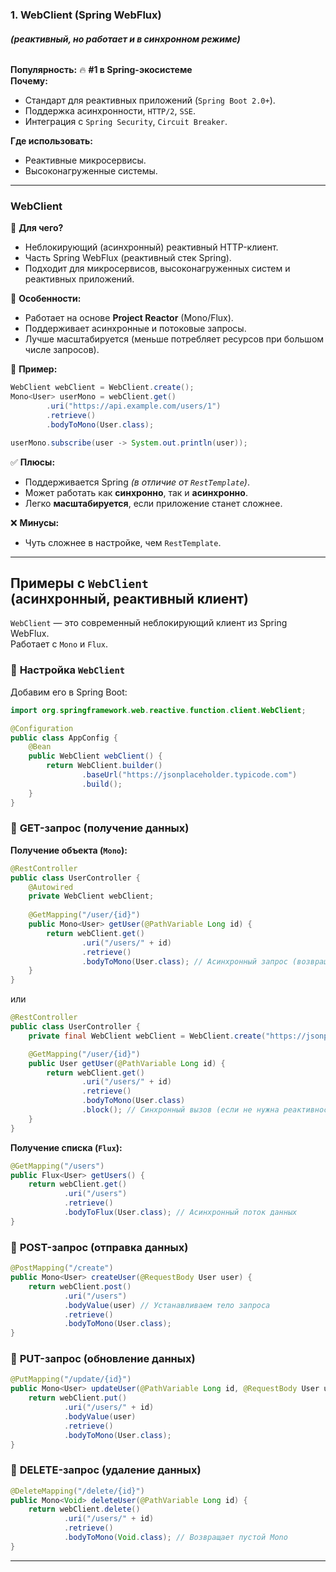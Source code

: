 ### **1. WebClient (Spring WebFlux)**
###### **(реактивный, но работает и в синхронном режиме)**

**Популярность:** 🔥 **#1 в Spring-экосистеме**  
**Почему:**
- Стандарт для реактивных приложений (`Spring Boot 2.0+`).    
- Поддержка асинхронности, `HTTP/2`, `SSE`.    
- Интеграция с `Spring Security`, `Circuit Breaker`.    

**Где использовать:**
- Реактивные микросервисы.    
- Высоконагруженные системы.

---
### **WebClient**

🔹 **Для чего?**
- Неблокирующий (асинхронный) реактивный HTTP-клиент.    
- Часть Spring WebFlux (реактивный стек Spring).    
- Подходит для микросервисов, высоконагруженных систем и реактивных приложений.    

🔹 **Особенности:**
- Работает на основе **Project Reactor** (Mono/Flux).    
- Поддерживает асинхронные и потоковые запросы.    
- Лучше масштабируется (меньше потребляет ресурсов при большом числе запросов).    

🔹 **Пример:**
```java
WebClient webClient = WebClient.create();
Mono<User> userMono = webClient.get()
        .uri("https://api.example.com/users/1")
        .retrieve()
        .bodyToMono(User.class);

userMono.subscribe(user -> System.out.println(user));
```

✅ **Плюсы:**
- Поддерживается Spring *(в отличие от `RestTemplate`)*.    
- Может работать как **синхронно**, так и **асинхронно**.    
- Легко **масштабируется**, если приложение станет сложнее.    

❌ **Минусы:**
- Чуть сложнее в настройке, чем `RestTemplate`.
---
## **Примеры с `WebClient` <br>(асинхронный, реактивный клиент)**

`WebClient` — это современный неблокирующий клиент из Spring WebFlux.  
Работает с `Mono` и `Flux`.

### 🔹 **Настройка `WebClient`**

Добавим его в Spring Boot:
```java
import org.springframework.web.reactive.function.client.WebClient;

@Configuration
public class AppConfig {
    @Bean
    public WebClient webClient() {
        return WebClient.builder()
                .baseUrl("https://jsonplaceholder.typicode.com")
                .build();
    }
}
```

### 🔹 **GET-запрос (получение данных)**

**Получение объекта (`Mono`):**
```java
@RestController
public class UserController {
    @Autowired
    private WebClient webClient;
		
    @GetMapping("/user/{id}")
    public Mono<User> getUser(@PathVariable Long id) {
        return webClient.get()
                .uri("/users/" + id)
                .retrieve()
                .bodyToMono(User.class); // Асинхронный запрос (возвращает Mono)
    }
}
```

или
```java
@RestController
public class UserController {
    private final WebClient webClient = WebClient.create("https://jsonplaceholder.typicode.com");

    @GetMapping("/user/{id}")
    public User getUser(@PathVariable Long id) {
        return webClient.get()
                .uri("/users/" + id)
                .retrieve()
                .bodyToMono(User.class)
                .block(); // Синхронный вызов (если не нужна реактивность)
    }
}
```

**Получение списка (`Flux`):**
```java
@GetMapping("/users")
public Flux<User> getUsers() {
    return webClient.get()
            .uri("/users")
            .retrieve()
            .bodyToFlux(User.class); // Асинхронный поток данных
}
```

### 🔹 **POST-запрос (отправка данных)**
```java
@PostMapping("/create")
public Mono<User> createUser(@RequestBody User user) {
    return webClient.post()
            .uri("/users")
            .bodyValue(user) // Устанавливаем тело запроса
            .retrieve()
            .bodyToMono(User.class);
}
```

### 🔹 **PUT-запрос (обновление данных)**
```java
@PutMapping("/update/{id}")
public Mono<User> updateUser(@PathVariable Long id, @RequestBody User user) {
    return webClient.put()
            .uri("/users/" + id)
            .bodyValue(user)
            .retrieve()
            .bodyToMono(User.class);
}
```

### 🔹 **DELETE-запрос (удаление данных)**
```java
@DeleteMapping("/delete/{id}")
public Mono<Void> deleteUser(@PathVariable Long id) {
    return webClient.delete()
            .uri("/users/" + id)
            .retrieve()
            .bodyToMono(Void.class); // Возвращает пустой Mono
}
```


---
